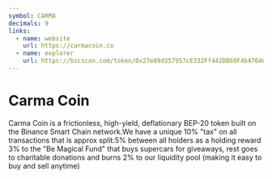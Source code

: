 ```yaml
---
symbol: CARMA
decimals: 9
links:
  - name: website
    url: https://carmacoin.co
  - name: explorer
    url: https://bscscan.com/token/0x27e89d357957cE332Ff442DB69F4b476401BbBc5
---
```


# Carma Coin

Carma Coin is a frictionless, high-yield, deflationary BEP-20 token built on the Binance Smart Chain network.We have a unique 10% "tax" on all transactions that is approx split:5% between all holders as a holding reward 3% to the "Be Magical Fund" that buys supercars for giveaways, rest goes to charitable donations and burns 2% to our liquidity pool (making it easy to buy and sell anytime)
